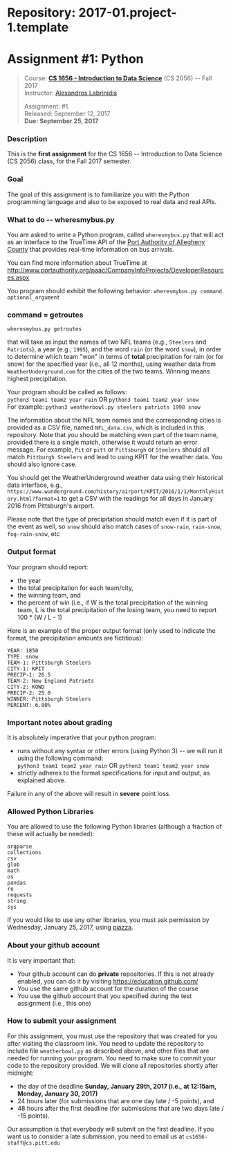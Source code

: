 # Repository: 2017-01.project-1.template
# Assignment #1: Python 

> Course: **[CS 1656 - Introduction to Data Science](http://cs1656.org)** (CS 2056) -- Fall 2017    
> Instructor: [Alexandros Labrinidis](http://labrinidis.cs.pitt.edu)  
> 
> Assignment: #1.  
> Released: September 12, 2017  
> **Due:      September 25, 2017**

### Description
This is the **first assignment** for the CS 1656 -- Introduction to Data Science (CS 2056) class, for the Fall 2017 semester.

### Goal
The goal of this assignment is to familiarize you with the Python programming language and also to be exposed to real data and real APIs.

### What to do -- wheresmybus.py
You are asked to write a Python program, called `wheresmybus.py` that will act as an interface to the TrueTime API of the [Port Authority of Allegheny County](http://www.portauthority.org/paac/) that provides real-time information on bus arrivals.

You can find more information about TrueTime at <http://www.portauthority.org/paac/CompanyInfoProjects/DeveloperResources.aspx>

You program should exhibit the following behavior:
`wheresmybus.py command optional_argument`

### command = getroutes
`wheresmybus.py getroutes`







that will take as input the names of two NFL teams (e.g., `Steelers` and `Patriots`), a year (e.g., `1995`), and the word `rain` (or the word `snow`), in order to determine which team "won" in terms of **total** precipitation for rain (or for snow) for the specified year (i.e., all 12 months), using weather data from `WeatherUnderground.com` for the  cities of the two teams. Winning means highest precipitation.  

Your program should be called as follows:  
`python3 team1 team2 year rain` OR `python3 team1 team2 year snow`   
For example: `python3 weatherbowl.py steelers patriots 1998 snow`

The information about the NFL team names and the corresponding cities is provided as a CSV file, named `NFL_data.csv`, which is included in this repository. Note that you should be matching even part of the team name, provided there is a single match, otherwise it would return an error message. For example, `Pit` or `pitt` or `Pittsburgh` or `Steelers` should all match `Pittburgh Steelers` and lead to using KPIT for the weather data. You should also ignore case.

You should get the WeatherUnderground weather data using their historical data interface, e.g., 
`https://www.wunderground.com/history/airport/KPIT/2016/1/1/MonthlyHistory.html?format=1`
to get a CSV with the readings for all days in January 2016 from Pittsburgh's airport.

Please note that the type of precipitation should match even if it is part of the event as well, so `snow` should also match cases of `snow-rain`, `rain-snow`, `fog-rain-snow`, etc

### Output format
Your program should report:  
* the year 
* the total precipitation for each team/city,  
* the winning team, and  
* the percent of win (i.e., if W is the total precipitation of the winning team, L is the total precipitation of the losing team, you need to report 100 * (W / L - 1)     
 
Here is an example of the proper output format (only used to indicate the format, the precipitation amounts are fictitious):
```
YEAR: 1850
TYPE: snow 
TEAM-1: Pittsburgh Steelers 
CITY-1: KPIT 
PRECIP-1: 26.5
TEAM-2: New England Patriots 
CITY-2: KOWD
PRECIP-2: 25.0
WINNER: Pittsburgh Steelers 
PERCENT: 6.00%
``` 
 
### Important notes about grading
It is absolutely imperative that your python program:  
* runs without any syntax or other errors (using Python 3) -- we will run it using the following command:  
`python3 team1 team2 year rain` OR `python3 team1 team2 year snow`  
* strictly adheres to the format specifications for input and output, as explained above.     

Failure in any of the above will result in **severe** point loss. 


### Allowed Python Libraries
You are allowed to use the following Python libraries (although a fraction of these will actually be needed):
```
argparse
collections
csv
glob
math 
os
pandas
re
requests
string
sys
```
If you would like to use any other libraries, you must ask permission by Wednesday, January 25, 2017, using [piazza](http://piazza.cs1656.org).


### About your github account
It is very important that:  
* Your github account can do **private** repositories. If this is not already enabled, you can do it by visiting <https://education.github.com/>  
* You use the same github account for the duration of the course  
* You use the github account that you specified during the test assignment (i.e., this one)  

### How to submit your assignment
For this assignment, you must use the repository that was created for you after visiting the classroom link. You need to update the repository to include file `weatherbowl.py` as described above, and other files that are needed for running your program. You need to make sure to commit your code to the repository provided. We will clone all repositories shortly after midnight:  
* the day of the deadline **Sunday, January 29th, 2017 (i.e., at 12:15am, Monday, January 30, 2017)**  
* 24 hours later (for submissions that are one day late / -5 points), and  
* 48 hours after the first deadline (for submissions that are two days late / -15 points). 

Our assumption is that everybody will submit on the first deadline. If you want us to consider a late submission, you need to email us at `cs1656-staff@cs.pitt.edu`
